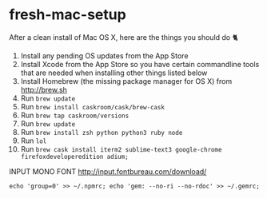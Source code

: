# fresh-mac-setup
After a clean install of Mac OS X, here are the things you should do :cat2:

1. Install any pending OS updates from the App Store
2. Install Xcode from the App Store so you have certain commandline tools that are needed when installing other things listed below
3. Install Homebrew (the missing package manager for OS X) from http://brew.sh
4. Run `brew update`
5. Run `brew install caskroom/cask/brew-cask`
6. Run `brew tap caskroom/versions`
7. Run `brew update`
8. Run `brew install zsh python python3 ruby node`
9. Run `lol`
10. Run `brew cask install iterm2 sublime-text3 google-chrome firefoxdeveloperedition adium;`

INPUT MONO FONT http://input.fontbureau.com/download/


```shell
echo 'group=0' >> ~/.npmrc; echo 'gem: --no-ri --no-rdoc' >> ~/.gemrc;
```
